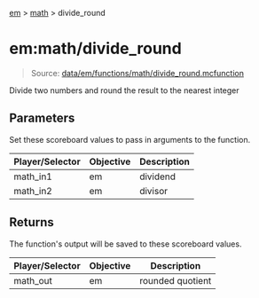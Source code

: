 [em](../../em.md) > [math](../math.md) > divide_round

# em:math/divide_round

> Source: [data/em/functions/math/divide_round.mcfunction](../../../data/em/functions/math/divide_round.mcfunction)

Divide two numbers and round the result to the nearest integer

## Parameters

Set these scoreboard values to pass in arguments to the function.

| Player/Selector | Objective | Description |
| --------------- | --------- | ----------- |
| math_in1        | em        | dividend    |
| math_in2        | em        | divisor     |

## Returns

The function's output will be saved to these scoreboard values.

| Player/Selector | Objective | Description      |
| --------------- | --------- | ---------------- |
| math_out        | em        | rounded quotient |
